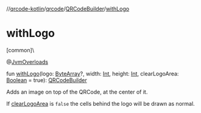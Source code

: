 //[qrcode-kotlin](../../../index.md)/[qrcode](../index.md)/[QRCodeBuilder](index.md)/[withLogo](with-logo.md)

# withLogo

[common]\

@[JvmOverloads](https://kotlinlang.org/api/latest/jvm/stdlib/kotlin.jvm/-jvm-overloads/index.html)

fun [withLogo](with-logo.md)(logo: [ByteArray](https://kotlinlang.org/api/latest/jvm/stdlib/kotlin/-byte-array/index.html)?, width: [Int](https://kotlinlang.org/api/latest/jvm/stdlib/kotlin/-int/index.html), height: [Int](https://kotlinlang.org/api/latest/jvm/stdlib/kotlin/-int/index.html), clearLogoArea: [Boolean](https://kotlinlang.org/api/latest/jvm/stdlib/kotlin/-boolean/index.html) = true): [QRCodeBuilder](index.md)

Adds an image on top of the QRCode, at the center of it.

If [clearLogoArea](with-logo.md) is `false` the cells behind the logo will be drawn as normal.
